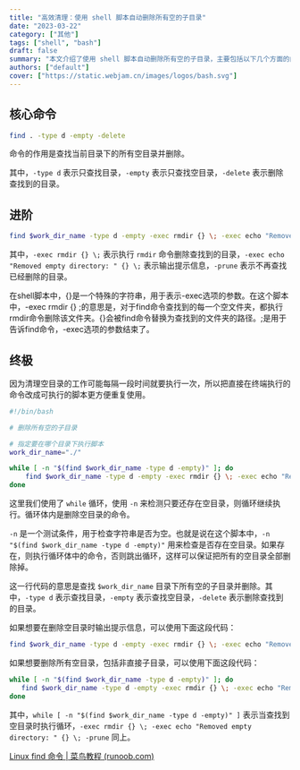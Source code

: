 ```yaml
---
title: "高效清理：使用 shell 脚本自动删除所有空的子目录"
date: "2023-03-22"
category: ["其他"]
tags: ["shell", "bash"]
draft: false
summary: "本文介绍了使用 shell 脚本自动删除所有空的子目录，主要包括以下几个方面的内容： 最简单的方式：使用 find 命令删除空目录。这种方式的命令非常简单，只需要使用 find $work_dir_name -type d -empty -delete 就能够找到 $work_dir_name 目录下的所有空目录并删除。 进阶的方式：使用 find 命令删除空目录并输出提示信息。这种方式的命令稍微复杂一些，需要使用 -exec 选项执行命令，使用 rmdir 命令删除目录，同时输出删除的目录信息。 终极的方式：编写 shell 脚本，循环查找并删除空目录。这种方式使用 while 循环查找并删除空目录，直到所有的空目录都被删除为止。该脚本同时可以输出删除的目录信息。 对于每种方式，本文都给出了相应的命令和代码示例，并对每种方式进行了详细的解释和说明。此外，本文还介绍了一些基本的 shell 命令和语法，如 -exec、while、-n 等，这些内容对于使用 shell 脚本进行文件操作非常重要。最后，本文也给出了一些技巧和注意事项，帮助读者更好地理解和应用这些命令和代码示例。"
authors: ["default"]
cover: ["https://static.webjam.cn/images/logos/bash.svg"]
---
```





## 核心命令

```sh
find . -type d -empty -delete
```

命令的作用是查找当前目录下的所有空目录并删除。

其中，`-type d` 表示只查找目录，`-empty` 表示只查找空目录，`-delete` 表示删除查找到的目录。


## 进阶

```sh
find $work_dir_name -type d -empty -exec rmdir {} \; -exec echo "Removed empty directory: " {} \; -prune
```

其中，`-exec rmdir {} \;` 表示执行 `rmdir` 命令删除查找到的目录，`-exec echo "Removed empty directory: " {} \;` 表示输出提示信息，`-prune` 表示不再查找已经删除的目录。


在shell脚本中，{}是一个特殊的字符串，用于表示-exec选项的参数。在这个脚本中，-exec rmdir {} \;的意思是，对于find命令查找到的每一个空文件夹，都执行rmdir命令删除该文件夹。{}会被find命令替换为查找到的文件夹的路径。\;是用于告诉find命令，-exec选项的参数结束了。

## 终极

因为清理空目录的工作可能每隔一段时间就要执行一次，所以把直接在终端执行的命令改成可执行的脚本更方便重复使用。

```sh
#!/bin/bash

# 删除所有空的子目录

# 指定要在哪个目录下执行脚本
work_dir_name="./"

while [ -n "$(find $work_dir_name -type d -empty)" ]; do
    find $work_dir_name -type d -empty -exec rmdir {} \; -exec echo "Removed empty directory: " {} \; -prune
done
```

这里我们使用了 `while` 循环，使用 `-n` 来检测只要还存在空目录，则循环继续执行。循环体内是删除空目录的命令。


`-n` 是一个测试条件，用于检查字符串是否为空。也就是说在这个脚本中，`-n "$(find $work_dir_name -type d -empty)"` 用来检查是否存在空目录。如果存在，则执行循环体中的命令，否则跳出循环，这样可以保证把所有的空目录全部删除掉。

这一行代码的意思是查找 `$work_dir_name` 目录下所有空的子目录并删除。其中，`-type d` 表示查找目录，`-empty` 表示查找空目录，`-delete` 表示删除查找到的目录。

如果想要在删除空目录时输出提示信息，可以使用下面这段代码：

```sh
find $work_dir_name -type d -empty -exec rmdir {} \; -exec echo "Removed empty directory: " {} \; -prune
```



如果想要删除所有空目录，包括非直接子目录，可以使用下面这段代码：

```sh
while [ -n "$(find $work_dir_name -type d -empty)" ]; do
   find $work_dir_name -type d -empty -exec rmdir {} \; -exec echo "Removed empty directory: " {} \; -prune
done
```


其中，`while [ -n "$(find $work_dir_name -type d -empty)" ]` 表示当查找到空目录时执行循环，`-exec rmdir {} \; -exec echo "Removed empty directory: " {} \; -prune` 同上。


[Linux find 命令 | 菜鸟教程 (runoob.com)](https://www.runoob.com/linux/linux-comm-find.html)